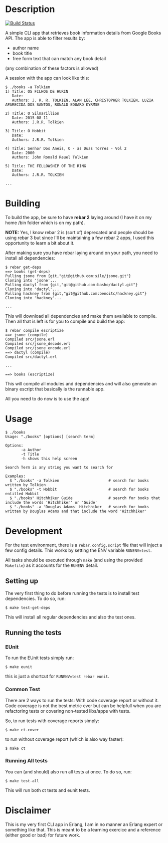 # Description

[![Build Status](https://travis-ci.org/LynxEyes/booksapi_wrapper-erl.svg?branch=master)](https://travis-ci.org/LynxEyes/booksapi_wrapper-erl)

A simple CLI app that retrieves book information details from Google Books API.
The app is able to filter results by:

* author name
* book title
* free form text that can match any book detail

(any combination of these factors is allowed)

A session with the app can look like this:

```
$ ./books -a Tolkien
1) Title: OS FILHOS DE HURIN
   Date:
   Authors: J. R. R. TOLKIEN, ALAN LEE, CHRISTOPHER TOLKIEN, LUZIA APARECIDA DOS SANTOS, RONALD EDUARD KYRMSE

2) Title: O Silmarillion
   Date: 2015-08-11
   Authors: J.R.R. Tolkien

3) Title: O Hobbit
   Date:
   Authors: J.R.R. Tolkien

4) Title: Senhor Dos Aneis, O - as Duas Torres - Vol 2
   Date: 2000
   Authors: John Ronald Reuel Tolkien

5) Title: THE FELLOWSHIP OF THE RING
   Date:
   Authors: J.R.R. TOLKIEN

...
```

# Building

To build the app, be sure to have **rebar 2** laying around (I have it on my home /bin folder which is on my path).

**NOTE:** Yes, I know rebar 2 is (sort of) deprecated and people should be using rebar 3 but since I'll be
maintaining a few rebar 2 apps, I used this opportunity to learn a bit about it.

After making sure you have rebar laying around on your path, you need to install all dependencies:

```
$ rebar get-deps
==> books (get-deps)
Pulling jsone from {git,"git@github.com:sile/jsone.git"}
Cloning into 'jsone'...
Pulling dactyl from {git,"git@github.com:basho/dactyl.git"}
Cloning into 'dactyl'...
Pulling hackney from {git,"git@github.com:benoitc/hackney.git"}
Cloning into 'hackney'...

...
```

This will download all dependencies and make them available to compile.
Then all that is left is for you to compile and build the app:

```
$ rebar compile escriptize
==> jsone (compile)
Compiled src/jsone.erl
Compiled src/jsone_decode.erl
Compiled src/jsone_encode.erl
==> dactyl (compile)
Compiled src/dactyl.erl

...

==> books (escriptize)
```

This will compile all modules and dependencies and will also generate an binary escript that basically is the runnable app.

All you need to do now is to use the app!

# Usage

```
$ ./books
Usage: "./books" [options] [search term]

Options:
       -a Author
       -t Title
       -h shows this help screen

Search Term is any string you want to search for

Examples:
  $ "./books" -a Tolkien                      # search for books written by Tolkien
  $ "./books" -t Hobbit                       # search for books entitled Hobbit
  $ "./books" Hitchhiker Guide                # search for books that include the words 'Hitchhiker' or 'Guide'
  $ "./books" -a 'Douglas Adams' Hitchhiker   # search for books written by Douglas Adams and that include the word 'Hitchhiker'
```

# Development

For the test environment, there is a `rebar.config.script` file that will inject a few config details.
This works by setting the ENV variable `RUNENV=test`.

All tasks should be executed through `make` (and using the provided `Makefile`) as it accounts for the `RUNENV` detail.

## Setting up

The very first thing to do before running the tests is to install test dependencies.
To do so, run:

```
$ make test-get-deps
```

This will install all regular dependencies and also the test ones.

## Running the tests

### EUnit

To run the EUnit tests simply run:

```
$ make eunit
```

this is just a shortcut for `RUNENV=test rebar eunit`.

### Common Test

There are 2 ways to run the tests: With code coverage report or without it.
Code coverage is not the best metric ever but can be helpfull when you are refactoring tests or covering non-tested libs/apps with tests.

So, to run tests with coverage reports simply:

```
$ make ct-cover
```

to run without coverage report (which is also way faster):

```
$ make ct
```

### Running All tests

You can (and should) also run all tests at once. To do so, run:

```
$ make test-all
```

This will run both ct tests and eunit tests.

# Disclaimer

This is my very first CLI app in Erlang, I am in no manner an Erlang expert or something like that.
This is meant to be a learning exercice and a reference (either good or bad) for future work.